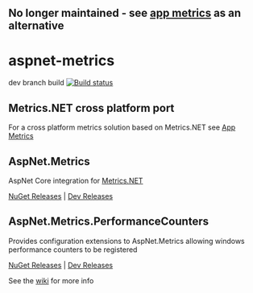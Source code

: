 ## No longer maintained - see [app metrics](https://github.com/alhardy/AppMetrics) as an alternative

# aspnet-metrics

dev branch build [![Build status](https://ci.appveyor.com/api/projects/status/mj9wj9m5hq5g0mh9/branch/dev?svg=true)](https://ci.appveyor.com/project/alhardy/aspnet-metrics/branch/dev)

## Metrics.NET cross platform port

For a cross platform metrics solution based on Metrics.NET see [App Metrics](https://github.com/alhardy/AppMetrics/tree/master)

## AspNet.Metrics

AspNet Core integration for [Metrics.NET](https://github.com/Recognos/Metrics.NET)

[NuGet Releases](https://www.nuget.org/packages/AspNet.Metrics/) | 
[Dev Releases](https://www.myget.org/feed/alhardy/package/nuget/AspNet.Metrics)

## AspNet.Metrics.PerformanceCounters

Provides configuration extensions to AspNet.Metrics allowing windows performance counters to be registered 

[NuGet Releases](https://www.nuget.org/packages/AspNet.Metrics.PerformanceCounters/) | 
[Dev Releases](https://www.myget.org/feed/alhardy/package/nuget/AspNet.Metrics.PerformanceCounters)

See the [wiki](https://github.com/alhardy/aspnet-metrics/wiki) for more info
